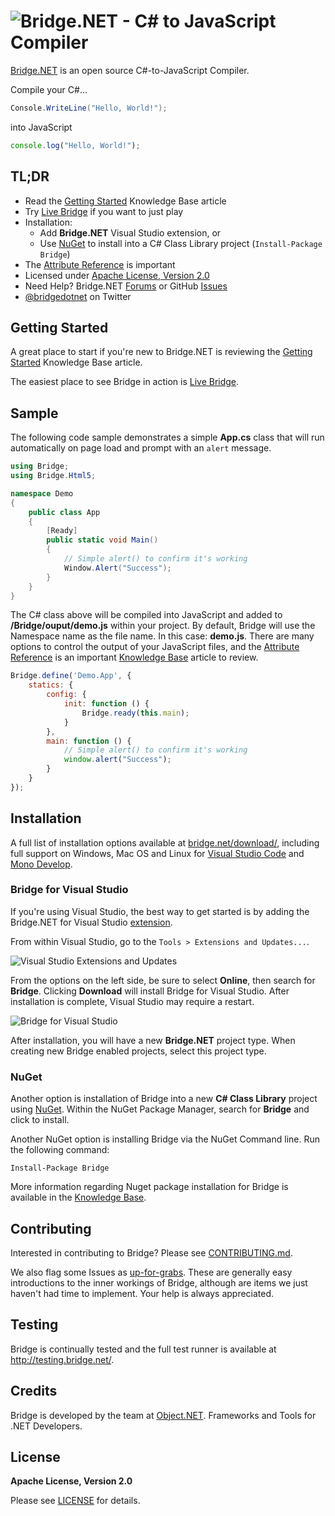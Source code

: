 # ![Bridge.NET - C# to JavaScript Compiler](https://cloud.githubusercontent.com/assets/62210/13193769/bce9470e-d73b-11e5-8fc6-1ab4c8f9218f.png)

[Bridge.NET](http://bridge.net/) is an open source C#-to-JavaScript Compiler.

Compile your C#...

```csharp
Console.WriteLine("Hello, World!");
```

into JavaScript

```javascript
console.log("Hello, World!");
```

## TL;DR

* Read the [Getting Started](http://bridge.net/kb/getting-started/) Knowledge Base article
* Try [Live Bridge](http://live.bridge.net) if you want to just play
* Installation:
  * Add **Bridge.NET** Visual Studio extension, or 
  * Use [NuGet](https://www.nuget.org/packages/bridge) to install into a C# Class Library project (`Install-Package Bridge`)
* The [Attribute Reference](http://bridge.net/kb/attribute-reference/) is important
* Licensed under [Apache License, Version 2.0](LICENSE)
* Need Help? Bridge.NET [Forums](http://forums.bridge.net/) or GitHub [Issues](https://github.com/bridgedotnet/Bridge/issues)
* [@bridgedotnet](twitter.com/bridgedotnet) on Twitter

## Getting Started

A great place to start if you're new to Bridge.NET is reviewing the [Getting Started](http://bridge.net/kb/getting-started/) Knowledge Base article.

The easiest place to see Bridge in action is [Live Bridge](http://live.bridge.net/). 

## Sample

The following code sample demonstrates a simple **App.cs** class that will run automatically on page load and prompt with an `alert` message.

```csharp
using Bridge;
using Bridge.Html5;

namespace Demo
{
    public class App
    {
        [Ready]
        public static void Main()
        {
            // Simple alert() to confirm it's working
            Window.Alert("Success");
        }
    }
} 
```

The C# class above will be compiled into JavaScript and added to **/Bridge/ouput/demo.js** within your project. By default, Bridge will use the Namespace name as the file name. In this case: **demo.js**. There are many options to control the output of your JavaScript files, and the [Attribute Reference](http://bridge.net/kb/attribute-reference/) is an important [Knowledge Base](http://bridge.net/kb/) article to review. 

```javascript
Bridge.define('Demo.App', {
    statics: {
        config: {
            init: function () {
                Bridge.ready(this.main);
            }
        },
        main: function () {
            // Simple alert() to confirm it's working
            window.alert("Success");
        }
    }
}); 
```
## Installation

A full list of installation options available at [bridge.net/download/](http://bridge.net/download/), including full support on Windows, Mac OS and Linux for [Visual Studio Code](https://code.visualstudio.com/) and [Mono Develop](http://www.monodevelop.com/).

### Bridge for Visual Studio

If you're using Visual Studio, the best way to get started is by adding the Bridge.NET for Visual Studio [extension](https://visualstudiogallery.msdn.microsoft.com/dca5c80f-a0df-4944-8343-9c905db84757).

From within Visual Studio, go to the `Tools > Extensions and Updates...`.

![Visual Studio Extensions and Updates](https://cloud.githubusercontent.com/assets/62210/13193691/10876f0a-d73a-11e5-809d-69b090da6769.png)

From the options on the left side, be sure to select **Online**, then search for **Bridge**. Clicking **Download** will install Bridge for Visual Studio. After installation is complete, Visual Studio may require a restart. 

![Bridge for Visual Studio](https://cloud.githubusercontent.com/assets/62210/13193692/10964c46-d73a-11e5-8350-700236c98016.png)

After installation, you will have a new **Bridge.NET** project type. When creating new Bridge enabled projects, select this project type. 
### NuGet

Another option is installation of Bridge into a new **C# Class Library** project using [NuGet](https://www.nuget.org/packages/bridge). Within the NuGet Package Manager, search for **Bridge** and click to install. 

Another NuGet option is installing Bridge via the NuGet Command line. Run the following command:

```
Install-Package Bridge
```

More information regarding  Nuget package installation for Bridge is available in the [Knowledge Base](http://bridge.net/kb/nuget-installation/).

## Contributing

Interested in contributing to Bridge? Please see [CONTRIBUTING.md](https://github.com/bridgedotnet/Bridge/blob/master/.github/CONTRIBUTING.md).

We also flag some Issues as [up-for-grabs](https://github.com/bridgedotnet/Bridge/issues?q=is%3Aopen+is%3Aissue+label%3Aup-for-grabs). These are generally easy introductions to the inner workings of Bridge, although are items we just haven't had time to implement. Your help is always appreciated.

## Testing

Bridge is continually tested and the full test runner is available at http://testing.bridge.net/. 

## Credits

Bridge is developed by the team at [Object.NET](http://object.net/). Frameworks and Tools for .NET Developers.

## License

**Apache License, Version 2.0**

Please see [LICENSE](LICENSE) for details.
